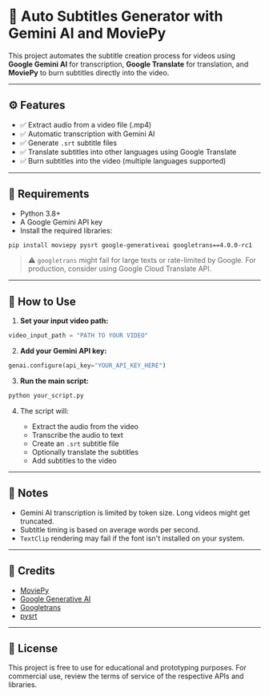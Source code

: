 # 🎥 Auto Subtitles Generator with Gemini AI and MoviePy

This project automates the subtitle creation process for videos using **Google Gemini AI** for transcription, **Google Translate** for translation, and **MoviePy** to burn subtitles directly into the video.

---

## ⚙️ Features

* ✅ Extract audio from a video file (.mp4)
* ✅ Automatic transcription with Gemini AI
* ✅ Generate `.srt` subtitle files
* ✅ Translate subtitles into other languages using Google Translate
* ✅ Burn subtitles into the video (multiple languages supported)

---

## 🧰 Requirements

* Python 3.8+
* A Google Gemini API key
* Install the required libraries:

```bash
pip install moviepy pysrt google-generativeai googletrans==4.0.0-rc1
```

> ⚠️ `googletrans` might fail for large texts or rate-limited by Google. For production, consider using Google Cloud Translate API.

---

## 🚀 How to Use

1. **Set your input video path:**

```python
video_input_path = "PATH TO YOUR VIDEO"
```

2. **Add your Gemini API key:**

```python
genai.configure(api_key="YOUR_API_KEY_HERE")
```

3. **Run the main script:**

```bash
python your_script.py
```

4. The script will:

   * Extract the audio from the video
   * Transcribe the audio to text
   * Create an `.srt` subtitle file
   * Optionally translate the subtitles
   * Add subtitles to the video

---

## 📌 Notes

* Gemini AI transcription is limited by token size. Long videos might get truncated.
* Subtitle timing is based on average words per second.
* `TextClip` rendering may fail if the font isn't installed on your system.

---

## 🧠 Credits

* [MoviePy](https://zulko.github.io/moviepy/)
* [Google Generative AI](https://ai.google.dev/)
* [Googletrans](https://github.com/ssut/py-googletrans)
* [pysrt](https://github.com/byroot/pysrt)

---

## 📄 License

This project is free to use for educational and prototyping purposes. For commercial use, review the terms of service of the respective APIs and libraries.
